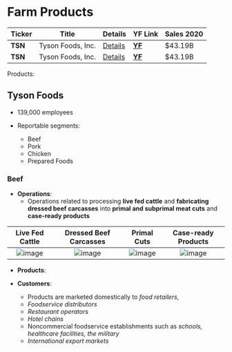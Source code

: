 # Farm Products

Ticker | Title | Details | YF Link | Sales 2020
--- | --- | --- | --- | ---
| **TSN** | Tyson Foods, Inc. | [Details](#Tyson-Foods) | **[YF](https://finance.yahoo.com/quote/TSN)** | $43.19B
| **TSN** | Tyson Foods, Inc. | [Details](#Tyson-Foods) | **[YF](https://finance.yahoo.com/quote/TSN)** | $43.19B

Products:


## Tyson Foods
- 139,000 employees

- Reportable segments:
  - Beef
  - Pork
  - Chicken
  - Prepared Foods

### Beef



- **Operations**:
  - Operations related to processing **live fed cattle** and **fabricating dressed beef carcasses** into **primal and subprimal meat cuts** and **case-ready products**

| **Live Fed Cattle** | **Dressed Beef Carcasses** | **Primal Cuts** | **Case-ready Products** |
|:-------------------------:|:-------------------------:|:-------------------------:|:-------------------------:|
|![image](https://user-images.githubusercontent.com/85560091/133944409-1c00f02c-3568-415c-9acb-e09b3500a489.png) |![image](https://user-images.githubusercontent.com/85560091/133944376-5466ad10-d929-4f24-ae30-be01cc9748a7.png) |  ![image](https://user-images.githubusercontent.com/85560091/133944363-24cea9cd-caee-4750-a790-2f9f22158e5e.png)|![image](https://user-images.githubusercontent.com/85560091/133944328-a2627db9-73d2-4b09-a39c-90ce4290833c.png)|

- **Products**:

- **Customers**:
  - Products are marketed domestically to *food retailers*,
  - *Foodservice distributors*
  - *Restaurant operators*
  - *Hotel chains*
  - Noncommercial foodservice establishments such as *schools, healthcare facilities, the military*
  - *International export markets*
